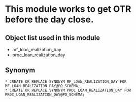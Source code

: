 # This module works to get OTR before the day close.

## Object list used  in this module
  * mf_loan_realization_day
  * proc_loan_realization_day

## Synonym

    * CREATE OR REPLACE SYNONYM MF_LOAN_REALIZATION_DAY FOR MF_LOAN_REALIZATION_DAY@PO_SCHEMA;
    * CREATE OR REPLACE SYNONYM PROC_LOAN_REALIZATION_DAY FOR PROC_LOAN_REALIZATION_DAY@PO_SCHEMA;


